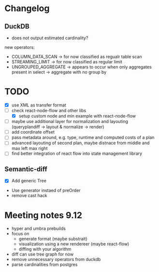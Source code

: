 # Changelog
## DuckDB
- does not output estimated cardinality?

new operators:
- COLUMN_DATA_SCAN -> for now classified as regualr table scan
- STREAMING_LIMIT -> for now classified as regular limit
- UNGROUPED_AGGREGATE -> appears to occur when only aggregates present in select -> aggregate with no group by

# TODO
- [x] use XML as transfer format
- [ ] check react-node-flow and other libs
  - [x] setup custom node and min example with react-node-flow
- [ ] maybe use additional layer for normalization and layouting (queryplandiff -> layout & normalize -> render)
- [ ] add coordinate offset
- [ ] pass metadata around, e.g. type, runtime and computed costs of a plan
- [ ] advanced layouting of second plan, maybe distnace from middle and max left max right
- [ ] find better integration of react flow into state management library

## Semantic-diff
- [x] Add generic Tree<T>
- Use generator instaed of preOrder
- remove cast hack

# Meeting notes 9.12
- hyper and umbra prebuilds
- focus on 
  - generate format (maybe substrait)
  - visualization using a new rendereer (maybe react-flow)
  - diffing with your algorithm
- diff can use tree graph for now
- remove unnecessary operators from duckdb
- parse cardinalities from postgres


